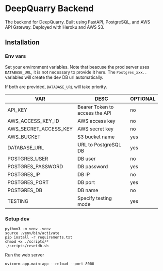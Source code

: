 # DeepQuarry Backend

The backend for DeepQuarry. Built using FastAPI, PostgreSQL, and AWS API Gateway. Deployed with Heroku and AWS S3.

## Installation

### Env vars

Set your environment variables. Note that beacuse the prod server uses `DATABASE_URL`, it is not necessary to provide it here. The `Postgres_xxx..` variables will create the dev DB url automatically.

If both are provided, `DATABASE_URL` will take priority.

| VAR  | DESC | OPTIONAL |
| ------------- | ------------- | ------------- |
| API_KEY  | Bearer Token to access the API  | no |
| AWS_ACCESS_KEY_ID  | AWS access key  | no |
| AWS_SECRET_ACCESS_KEY | AWS secret key | no |
| AWS_BUCKET | S3 bucket name | yes |
| DATABASE_URL | URL to PostgreSQL DB | yes |
| POSTGRES_USER | DB user | no |
| POSTGRES_PASSWORD | DB password | yes |
| POSTGRES_IP | DB IP | no |
| POSTGRES_PORT | DB port | yes |
| POSTGRES_DB | DB name | no |
| TESTING | Specify testing mode | yes |


### Setup dev

```
python3 -m venv .venv
source .venv/bin/activate
pip install -r requirements.txt
chmod +x ./scripts/*
./scripts/resetdb.sh
```

Run the web server  

```
uvicorn app.main:app --reload --port 8000
```
